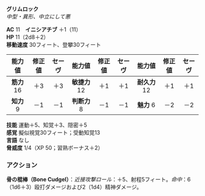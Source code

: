 **グリムロック**  
*中型・異形、中立にして悪*

**AC** 11　**イニシアチブ** ＋1（11）  
**HP** 11（2d8＋2）  
**移動速度** 30フィート、登攀30フィート

| 能力値 | 修正値 | セーヴ | 能力値 | 修正値 | セーヴ | 能力値 | 修正値 | セーヴ |
|:---:|:---:|:---:|:---:|:---:|:---:|:---:|:---:|:---:|
| **筋力** 16 | ＋3 | ＋3 | **敏捷力** 12 | ＋1 | ＋1 | **耐久力** 12 | ＋1 | ＋1 |
| **知力** 9 | －1 | －1 | **判断力** 8 | －1 | －1 | **魅力** 6 | －2 | －2 |

**技能** 運動＋5、知覚＋3、隠密＋5  
**感覚** 擬似視覚30フィート；受動知覚13  
**言語** なし  
**脅威度** 1/4（XP 50；習熟ボーナス＋2）

### アクション
**骨の棍棒（Bone Cudgel）**：*近接攻撃ロール*：＋5、射程5フィート。*命中*：6（1d6＋3）殴打ダメージおよび2（1d4）精神ダメージ。